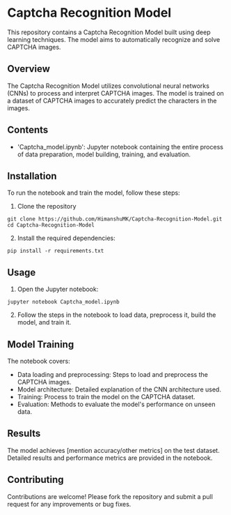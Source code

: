 # Captcha Recognition Model
This repository contains a Captcha Recognition Model built using deep learning techniques. The model aims to automatically recognize and solve CAPTCHA images.

## Overview
The Captcha Recognition Model utilizes convolutional neural networks (CNNs) to process and interpret CAPTCHA images. The model is trained on a dataset of CAPTCHA images to accurately predict the characters in the images.

## Contents
* 'Captcha_model.ipynb': Jupyter notebook containing the entire process of data preparation, model building, training, and evaluation.

## Installation
To run the notebook and train the model, follow these steps:

1. Clone the repository
```
git clone https://github.com/HimanshuMK/Captcha-Recognition-Model.git
cd Captcha-Recognition-Model
```
2. Install the required dependencies:
```
pip install -r requirements.txt
```
## Usage
1. Open the Jupyter notebook:
```
jupyter notebook Captcha_model.ipynb
```
2. Follow the steps in the notebook to load data, preprocess it, build the model, and train it.

## Model Training
The notebook covers:
* Data loading and preprocessing: Steps to load and preprocess the CAPTCHA images.
* Model architecture: Detailed explanation of the CNN architecture used.
* Training: Process to train the model on the CAPTCHA dataset.
* Evaluation: Methods to evaluate the model's performance on unseen data.

## Results
The model achieves [mention accuracy/other metrics] on the test dataset. Detailed results and performance metrics are provided in the notebook.

## Contributing
Contributions are welcome! Please fork the repository and submit a pull request for any improvements or bug fixes.

